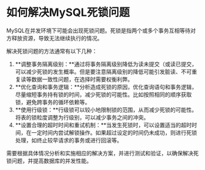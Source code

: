 # 如何解决MySQL死锁问题

MySQL在并发环境下可能会出现死锁问题。死锁是指两个或多个事务互相等待对方释放资源，导致无法继续执行的情况。

解决死锁问题的方法通常有以下几种：

1. **调整事务隔离级别：**通过将事务隔离级别降低为读未提交（或读已提交，可以减少死锁的发生概率。但是要注意隔离级别的降低可能引发脏读、不可重复读等数据一致性问题，在选择时需要权衡利弊。
2. **优化查询和事务逻辑：**分析造成死锁的原因，优化查询语句和事务逻辑，尽量缩短事务持有锁的时间，减少死锁的可能性。比如按照相同的顺序获取锁，避免跨事务的循环依赖等。
3. **使用行级锁：**行级锁可以较小地限制锁的范围，从而减少死锁的可能性。将表的锁粒度调整为行级别，可以减少事务之间的冲突。
4. **设置合理的超时时间和重试机制：**当发生死锁时，可以设置适当的超时时间，在一定时间内尝试解锁操作。如果超过设定的时间仍未成功，则进行死锁处理，如终止较早请求的事务或进行回滚等。

需要根据具体情况分析和实施相应的解决方案，并进行测试和验证，以确保解决死锁问题，并提高数据库的并发性能。
